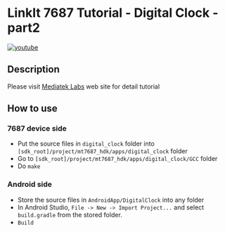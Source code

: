 # LinkIt 7687 Tutorial - Digital Clock - part2

[![youtube](https://img.youtube.com/vi/pjNl29Upels/0.jpg)](https://www.youtube.com/watch?v=pjNl29Upels)

## Description

Please visit [Mediatek Labs](http://labs.mediatek.com/rtos) web site for detail tutorial

## How to use

### 7687 device side

* Put the source files in `digital_clock` folder into `[sdk_root]/project/mt7687_hdk/apps/digital_clock` folder
* Go to `[sdk_root]/project/mt7687_hdk/apps/digital_clock/GCC` folder
* Do `make`

### Android side

* Store the source files in `AndroidApp/DigitalClock` into any folder
* In Android Studio, `File -> New -> Import Project...` and select `build.gradle` from the stored folder.
* `Build`
